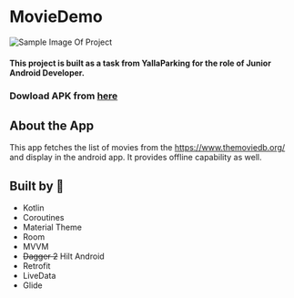 # MovieDemo

![Sample Image Of Project](https://github.com/hashimshafiq/MovieDemo/blob/master/sample.jpeg)

#### This project is built as a task from YallaParking for the role of Junior Android Developer.

### Dowload APK from [here](https://github.com/hashimshafiq/MovieDemo/blob/master/app-debug.apk)

## About the App
This app fetches the list of movies from the https://www.themoviedb.org/ and display in the android app. It provides offline capability as well.

## Built by :hammer:
* Kotlin
* Coroutines
* Material Theme
* Room
* MVVM
* ~~Dagger 2~~ Hilt Android
* Retrofit
* LiveData
* Glide
